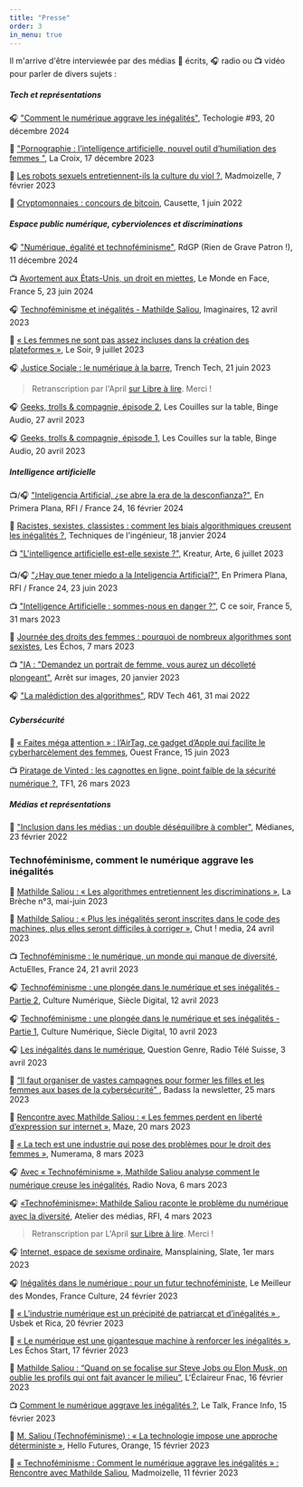 ```yaml
---
title: "Presse"
order: 3
in_menu: true
---
```

Il m'arrive d'être interviewée par des médias 📰 écrits, 🎧 radio ou 📺 vidéo pour parler de divers sujets :


##### Tech et représentations
🎧 ["Comment le numérique aggrave les inégalités"](https://soundcloud.com/techologie/93-comment-le-numerique-aggrave-les-inegalites), Techologie #93, 20 décembre 2024

📰 ["Pornographie : l’intelligence artificielle, nouvel outil d’humiliation des femmes "](https://www.la-croix.com/france/pornographie-l-intelligence-artificielle-nouvel-outil-dhumiliation-des-femmes-20231217), La Croix, 17 décembre 2023

📰 [Les robots sexuels entretiennent-ils la culture du viol ?](https://www.madmoizelle.com/les-robots-sexuels-entretiennent-ils-la-culturel-du-viol-1491411), Madmoizelle, 7 février 2023

📰 [Cryptomonnaies : concours de bitcoin](https://www.causette.fr/societe/en-france/cryptomonnaies-concours-de-bitcoins), Causette, 1 juin 2022


##### Espace public numérique, cyberviolences et discriminations
🎧 ["Numérique, égalité et technoféminisme"](https://rdgp.fr/@rdgp/episodes/mathilde-saliou-technofeminisme/transcript), RdGP (Rien de Grave Patron !), 11 décembre 2024

📺 [Avortement aux États-Unis, un droit en miettes](https://www.france.tv/france-5/le-monde-en-face/6105320-emission-du-dimanche-23-juin-2024.html), Le Monde en Face, France 5, 23 juin 2024

🎧 [Technoféminisme et inégalités - Mathilde Saliou](https://open.spotify.com/episode/0An7Lc8EnlKe6PGDtQQqZR), Imaginaires, 12 avril 2023

📰 [« Les femmes ne sont pas assez incluses dans la création des plateformes »](https://www.lesoir.be/524484/article/2023-07-09/les-femmes-ne-sont-pas-assez-incluses-dans-la-creation-des-plateformes), Le Soir, 9 juillet 2023

🎧 [Justice Sociale : le numérique à la barre](https://trench-tech.fr/podcast/episode/mathilde-saliou-justice-sociale-le-numerique-a-la-barre/), Trench Tech, 21 juin 2023
> Retranscription par l'April [sur Libre à lire](https://www.librealire.org/justice-sociale-le-numerique-a-la-barre-mathilde-saliou). Merci ! 

🎧 [Geeks, trolls & compagnie, épisode 2](https://www.binge.audio/podcast/les-couilles-sur-la-table/geeks-trolls-cie-2-2), Les Couilles sur la table, Binge Audio, 27 avril 2023

🎧 [Geeks, trolls & compagnie, épisode 1](https://www.binge.audio/podcast/les-couilles-sur-la-table/geeks-trolls-cie-1-2), Les Couilles sur la table, Binge Audio, 20 avril 2023

##### Intelligence artificielle
📺/🎧 ["Inteligencia Artificial, ¿se abre la era de la desconfianza?"](https://www.rfi.fr/es/programas/en-primera-plana/20240216-inteligencia-artificial-se-abre-la-era-de-la-desconfianza), En Primera Plana, RFI / France 24, 16 février 2024

📰 [Racistes, sexistes, classistes : comment les biais algorithmiques creusent les inégalités ?](https://www.techniques-ingenieur.fr/actualite/articles/racistes-sexistes-classistes-comment-les-biais-algorithmiques-creusent-les-inegalites-129555/), Techniques de l'ingénieur, 18 janvier 2024

📺 ["L'intelligence artificielle est-elle sexiste ?"](https://www.arte.tv/fr/videos/113219-006-A/l-intelligence-artificielle-est-elle-sexiste/), Kreatur, Arte, 6 juillet 2023

📺/🎧 ["¿Hay que tener miedo a la Inteligencia Artificial?"](https://www.rfi.fr/es/programas/en-primera-plana/20230623-hay-que-tener-miedo-a-la-inteligencia-artificial), En Primera Plana, RFI / France 24, 23 juin 2023

📺 ["Intelligence Artificielle : sommes-nous en danger ?"](https://www.france.tv/france-5/c-ce-soir/c-ce-soir-saison-3/4725334-intelligence-artificielle-sommes-nous-en-danger.html), C ce soir, France 5, 31 mars 2023

📰 [Journée des droits des femmes : pourquoi de nombreux algorithmes sont sexistes](https://www.lesechos.fr/tech-medias/hightech/journee-de-la-femme-pourquoi-de-nombreux-algorithmes-sont-sexistes-1912930), Les Échos, 7 mars 2023

📺 ["IA : "Demandez un portrait de femme, vous aurez un décolleté plongeant"](https://www.arretsurimages.net/emissions/arret-sur-images/ia-demandez-un-portrait-de-femme-vous-aurez-un-decollete-plongeant), Arrêt sur images, 20 janvier 2023

🎧 ["La malédiction des algorithmes"](https://frenchspin.fr/2022/05/rdv-tech-461-la-malediction-des-algorithmes/), RDV Tech 461, 31 mai 2022

##### Cybersécurité
📰 [« Faites méga attention » : l’AirTag, ce gadget d’Apple qui facilite le cyberharcèlement des femmes](https://www.ouest-france.fr/high-tech/apple/faites-mega-attention-lairtag-dapple-ce-gadget-qui-facilite-le-cyberharcelement-des-femmes-ae2da88a-0ab0-11ee-8e64-75fa9f3906ed), Ouest France, 15 juin 2023

📺 [Piratage de Vinted : les cagnottes en ligne, point faible de la sécurité numérique ?](https://www.tf1info.fr/conso/video-piratage-de-vinted-les-cagnottes-en-ligne-point-faible-de-la-securite-numerique-2252084.html), TF1, 26 mars 2023

##### Médias et représentations
📰 ["Inclusion dans les médias : un double déséquilibre à combler"](https://www.medianes.org/inclusion-dans-les-medias-un-double-desequilibre-a-combler/), Médianes, 23 février 2022


### Technoféminisme, comment le numérique aggrave les inégalités
📰 [Mathilde Saliou : « Les algorithmes entretiennent les discriminations »](https://journal-labreche.fr/numeros-parus/), La Brèche n°3, mai-juin 2023

📰 [Mathilde Saliou : « Plus les inégalités seront inscrites dans le code des machines, plus elles seront difficiles à corriger »](https://chut.media/influence/mathilde-saliou-plus-les-inegalites-seront-inscrites-dans-le-code-des-machines-plus-elles-seront-difficiles-a-corriger/), Chut ! media, 24 avril 2023

📺 [Technoféminisme : le numérique, un monde qui manque de diversité](https://www.france24.com/fr/%C3%A9missions/actuelles/20230421-t%C3%A9chnof%C3%A9minisme-le-num%C3%A9rique-un-monde-qui-manque-de-diversit%C3%A9), ActuElles, France 24, 21 avril 2023

🎧 [Technoféminisme : une plongée dans le numérique et ses inégalités - Partie 2](https://shows.acast.com/siecle-digital-culture-numerique/episodes/technofeminisme-plongee-dans-le-numerique-et-ses-inegalites), Culture Numérique, Siècle Digital, 12 avril 2023

🎧 [Technoféminisme : une plongée dans le numérique et ses inégalités - Partie 1](https://shows.acast.com/siecle-digital-culture-numerique/episodes/technofeminisme-une-plongee-dans-le-numerique-et-ses-inegali), Culture Numérique, Siècle Digital, 10 avril 2023

🎧 [Les inégalités dans le numérique](https://www.rts.ch/audio-podcast/2023/audio/les-inegalites-dans-le-numerique-26113900.html), Question Genre, Radio Télé Suisse, 3 avril 2023

📰 [“Il faut organiser de vastes campagnes pour former les filles et les femmes aux bases de la cybersécurité” ](https://87eot.r.ag.d.sendibm3.com/mk/mr/50fMaIvH3r6uz802MfjeUrDweYbrxeaQ2jZEzLA5MpZGLmjaujt712RnT0jXG0A6GZiH6rWN1QxuMtHzLa9dC0Pi6bspfesUMBvPjhdL2RW8Q1nNE8T_uCAxzeoC1gCVOVAzZOav), Badass la newsletter, 25 mars 2023

📰 [Rencontre avec Mathilde Saliou : « Les femmes perdent en liberté d’expression sur internet »](https://maze.fr/2023/03/rencontre-avec-mathilde-saliou-les-femmes-perdent-en-liberte-dexpression-sur-internet/), Maze, 20 mars 2023

📰 [« La tech est une industrie qui pose des problèmes pour le droit des femmes »](https://www.numerama.com/politique/1295330-il-faut-plus-de-figures-de-femmes-associees-a-la-tech-dans-nos-imaginaires.html), Numerama, 8 mars 2023

🎧 [Avec « Technoféminisme », Mathilde Saliou analyse comment le numérique creuse les inégalités](https://www.nova.fr/tech/avec-technofeminisme-mathilde-saliou-analyse-comment-le-numerique-creuse-les-inegalites-219453-06-03-2023/), Radio Nova, 6 mars 2023

🎧 [«Technoféminisme»: Mathilde Saliou raconte le problème du numérique avec la diversité](https://www.rfi.fr/fr/podcasts/atelier-des-m%C3%A9dias/20230304-technof%C3%A9minisme-mathilde-saliou-raconte-le-probl%C3%A8me-du-num%C3%A9rique-avec-la-diversit%C3%A9), Atelier des médias, RFI, 4 mars 2023
> Retranscription par L'April [sur Libre à lire](https://www.librealire.org/technofeminisme-mathilde-saliou-raconte-le-probleme-du-numerique-avec-la-diversite#avertissement-). Merci !

🎧 [Internet, espace de sexisme ordinaire](https://www.slate.fr/audio/mansplaining/internet-espace-sexisme-ordinaire-mathilde-saliou-technofeminisme-place-femmes-minorites-internet-109), Mansplaining, Slate, 1er mars 2023

🎧 [Inégalités dans le numérique : pour un futur technoféministe](https://www.radiofrance.fr/franceculture/podcasts/le-meilleur-des-mondes/inegalites-dans-le-numerique-pour-un-futur-technofeministe-7166073), Le Meilleur des Mondes, France Culture, 24 février 2023

📰 [ « L’industrie numérique est un précipité de patriarcat et d’inégalités » ](https://usbeketrica.com/fr/article/l-industrie-du-numerique-est-un-petit-precipite-de-patriarcat-et-de-logique-d-inegalites), Usbek et Rica, 20 février 2023

📰 [« Le numérique est une gigantesque machine à renforcer les inégalités »](https://start.lesechos.fr/societe/egalite-diversite/le-numerique-est-une-gigantesque-machine-a-renforcer-les-inegalites-1907845), Les Échos Start, 17 février 2023

📰 [Mathilde Saliou : “Quand on se focalise sur Steve Jobs ou Elon Musk, on oublie les profils qui ont fait avancer le milieu”](https://leclaireur.fnac.com/article/242118-mathilde-saliou-quand-on-se-focalise-sur-steve-jobs-ou-elon-musk-on-oublie-les-profils-qui-ont-fait-avancer-le-milieu/), L'Éclaireur Fnac, 16 février 2023

📺 [Comment le numérique aggrave les inégalités ?](https://www.radiofrance.fr/franceinfo/podcasts/le-talk-franceinfo/comment-le-numerique-agrave-les-inegalites-9674325), Le Talk, France Info, 15 février 2023

📰 [M. Saliou (Technoféminisme) : « La technologie impose une approche déterministe »](https://hellofuture.orange.com/fr/mathilde-saliou-technofeminisme-la-technologie-impose-une-approche-deterministe/), Hello Futures, Orange, 15 février 2023

📰 [« Technoféminisme : Comment le numérique aggrave les inégalités » : Rencontre avec Mathilde Saliou](https://www.madmoizelle.com/techno-feminisme-comment-le-numerique-aggrave-les-inegalites-rencontre-avec-mathilde-saliou-1493643), Madmoizelle, 11 février 2023 